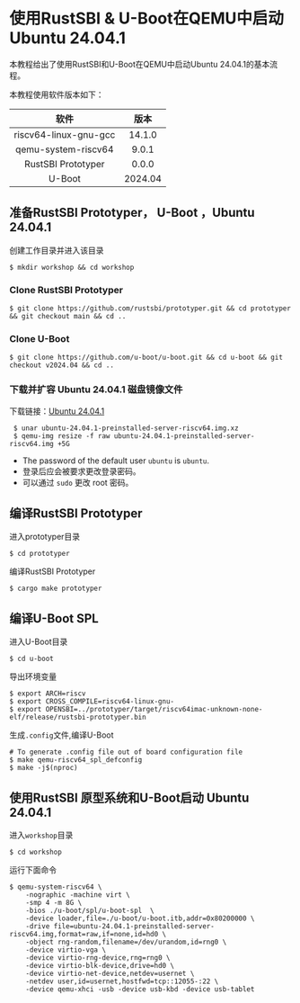 # 使用RustSBI & U-Boot在QEMU中启动 Ubuntu 24.04.1

本教程给出了使用RustSBI和U-Boot在QEMU中启动Ubuntu 24.04.1的基本流程。

本教程使用软件版本如下：

|         软件          |  版本   |
| :-------------------: | :-----: |
| riscv64-linux-gnu-gcc | 14.1.0  |
|  qemu-system-riscv64  |  9.0.1  |
|  RustSBI Prototyper   |  0.0.0  |
|        U-Boot         | 2024.04 |

## 准备RustSBI Prototyper， U-Boot ，Ubuntu 24.04.1
创建工作目录并进入该目录

``` shell
$ mkdir workshop && cd workshop
```

### Clone RustSBI Prototyper

``` shell
$ git clone https://github.com/rustsbi/prototyper.git && cd prototyper && git checkout main && cd ..
```

### Clone U-Boot

``` shell
$ git clone https://github.com/u-boot/u-boot.git && cd u-boot && git checkout v2024.04 && cd ..
```
### 下载并扩容 Ubuntu 24.04.1 磁盘镜像文件

下载链接：[Ubuntu 24.04.1](https://cdimage.ubuntu.com/releases/noble/release/ubuntu-24.04.1-preinstalled-server-riscv64.img.xz)
```shell
 $ unar ubuntu-24.04.1-preinstalled-server-riscv64.img.xz
 $ qemu-img resize -f raw ubuntu-24.04.1-preinstalled-server-riscv64.img +5G
```

- The password of the default user `ubuntu` is `ubuntu`.
- 登录后应会被要求更改登录密码。
- 可以通过 `sudo` 更改 root 密码。


## 编译RustSBI  Prototyper

进入prototyper目录

``` shell
$ cd prototyper
```

编译RustSBI  Prototyper

``` shell
$ cargo make prototyper
```

## 编译U-Boot SPL

进入U-Boot目录

``` shell
$ cd u-boot
```

导出环境变量

``` shell
$ export ARCH=riscv
$ export CROSS_COMPILE=riscv64-linux-gnu-
$ export OPENSBI=../prototyper/target/riscv64imac-unknown-none-elf/release/rustsbi-prototyper.bin 
```

生成`.config`文件,编译U-Boot

``` shell
# To generate .config file out of board configuration file
$ make qemu-riscv64_spl_defconfig
$ make -j$(nproc)
```

## 使用RustSBI 原型系统和U-Boot启动 Ubuntu 24.04.1

进入`workshop`目录

``` shell
$ cd workshop
```

运行下面命令

``` shell
$ qemu-system-riscv64 \
    -nographic -machine virt \
    -smp 4 -m 8G \
    -bios ./u-boot/spl/u-boot-spl  \
    -device loader,file=./u-boot/u-boot.itb,addr=0x80200000 \
    -drive file=ubuntu-24.04.1-preinstalled-server-riscv64.img,format=raw,if=none,id=hd0 \
    -object rng-random,filename=/dev/urandom,id=rng0 \
    -device virtio-vga \
    -device virtio-rng-device,rng=rng0 \
    -device virtio-blk-device,drive=hd0 \
    -device virtio-net-device,netdev=usernet \
    -netdev user,id=usernet,hostfwd=tcp::12055-:22 \
    -device qemu-xhci -usb -device usb-kbd -device usb-tablet
```
